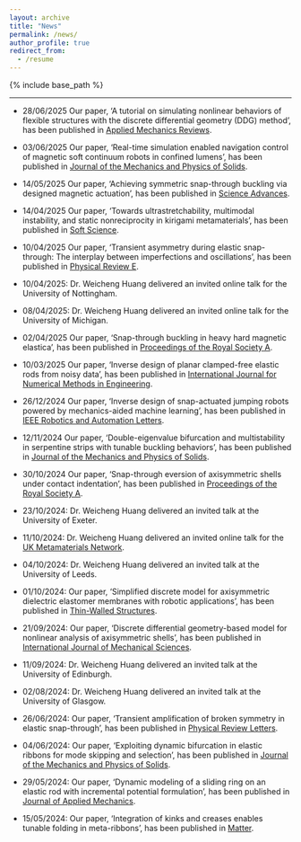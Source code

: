 ```yaml
---
layout: archive
title: "News"
permalink: /news/
author_profile: true
redirect_from:
  - /resume
---
```


{% include base_path %}

---

* 28/06/2025 Our paper, ‘A tutorial on simulating nonlinear behaviors of flexible structures with the discrete differential geometry (DDG) method’, has been published in [Applied Mechanics Reviews](https://doi.org/10.1115/1.4069025).

* 03/06/2025 Our paper, ‘Real-time simulation enabled navigation control of magnetic soft continuum robots in confined lumens’, has been published in [Journal of the Mechanics and Physics of Solids](https://www.sciencedirect.com/science/article/pii/S0022509625001747).

* 14/05/2025 Our paper, ‘Achieving symmetric snap-through buckling via designed magnetic actuation’, has been published in [Science Advances](https://www.science.org/doi/10.1126/sciadv.adw1259).
  
* 14/04/2025 Our paper, ‘Towards ultrastretchability, multimodal instability, and static nonreciprocity in kirigami metamaterials’, has been published in [
Soft Science](https://www.oaepublish.com/articles/ss.2024.73).
  
* 10/04/2025 Our paper, ‘Transient asymmetry during elastic snap-through: The interplay between imperfections and oscillations’, has been published in [Physical Review E](https://journals.aps.org/pre/abstract/10.1103/PhysRevE.111.045503).

* 10/04/2025: Dr. Weicheng Huang delivered an invited online talk for the University of Nottingham.

* 08/04/2025: Dr. Weicheng Huang delivered an invited online talk for the University of Michigan.

* 02/04/2025 Our paper, ‘Snap-through buckling in heavy hard magnetic elastica’, has been published in [Proceedings of the Royal Society A](https://royalsocietypublishing.org/doi/10.1098/rspa.2025.0008).

* 10/03/2025 Our paper, ‘Inverse design of planar clamped-free elastic rods from noisy data’, has been published in [International Journal for Numerical Methods in Engineering](https://onlinelibrary.wiley.com/doi/full/10.1002/nme.70018).

* 26/12/2024 Our paper, ‘Inverse design of snap-actuated jumping robots powered by mechanics-aided machine learning’, has been published in [IEEE Robotics and Automation Letters](https://doi.org/10.1109/LRA.2024.3523218).

* 12/11/2024 Our paper, ‘Double-eigenvalue bifurcation and multistability in serpentine strips with tunable buckling behaviors’, has been published in [Journal of the Mechanics and Physics of Solids](https://doi.org/10.1016/j.jmps.2024.105922).

* 30/10/2024 Our paper, ‘Snap-through eversion of axisymmetric shells under contact indentation’, has been published in [Proceedings of the Royal Society A](https://doi.org/10.1098/rspa.2024.0303).

* 23/10/2024: Dr. Weicheng Huang delivered an invited talk at the University of Exeter.

* 11/10/2024: Dr. Weicheng Huang delivered an invited online talk for the [UK Metamaterials Network](https://cassyni.com/events/FR3DbJ1FBeYGWWGwWFBWaZ).

* 04/10/2024: Dr. Weicheng Huang delivered an invited talk at the University of Leeds.
 
* 01/10/2024: Our paper, ‘Simplified discrete model for axisymmetric dielectric elastomer membranes with robotic applications’, has been published in [Thin-Walled Structures](https://doi.org/10.1016/j.tws.2024.112502).

* 21/09/2024: Our paper, ‘Discrete differential geometry-based model for nonlinear analysis of axisymmetric shells’, has been published in [International Journal of Mechanical Sciences](https://doi.org/10.1016/j.ijmecsci.2024.109742).

* 11/09/2024: Dr. Weicheng Huang delivered an invited talk at the University of Edinburgh.
  
* 02/08/2024: Dr. Weicheng Huang delivered an invited talk at the University of Glasgow.
  
* 26/06/2024: Our paper, ‘Transient amplification of broken symmetry in elastic snap-through’, has been published in [Physical Review Letters](https://journals.aps.org/prl/abstract/10.1103/PhysRevLett.132.267201).

* 04/06/2024: Our paper, ‘Exploiting dynamic bifurcation in elastic ribbons for mode skipping and selection’, has been published in [Journal of the Mechanics and Physics of Solids](https://doi.org/10.1016/j.jmps.2024.105721).

* 29/05/2024: Our paper, ‘Dynamic modeling of a sliding ring on an elastic rod with incremental potential formulation’, has been published in [Journal of Applied Mechanics](https://doi.org/10.1115/1.4065625).
  
* 15/05/2024: Our paper, ‘Integration of kinks and creases enables tunable folding in meta-ribbons’, has been published in [Matter](https://www.cell.com/matter/fulltext/S2590-2385(24)00204-2).
